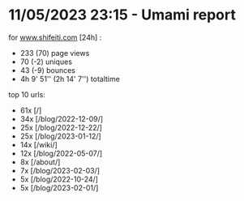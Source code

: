# 11/05/2023 23:15 - Umami report
for www.shifeiti.com [24h] :

 - 233 (70) page views
 - 70 (-2) uniques
 - 43 (-9) bounces
 - 4h 9' 51'' (2h 14' 7'') totaltime


top 10 urls:
 - 61x [/]
 - 34x [/blog/2022-12-09/]
 - 25x [/blog/2022-12-22/]
 - 25x [/blog/2023-01-12/]
 - 14x [/wiki/]
 - 12x [/blog/2022-05-07/]
 - 8x [/about/]
 - 7x [/blog/2023-02-03/]
 - 5x [/blog/2022-10-24/]
 - 5x [/blog/2023-02-01/]


